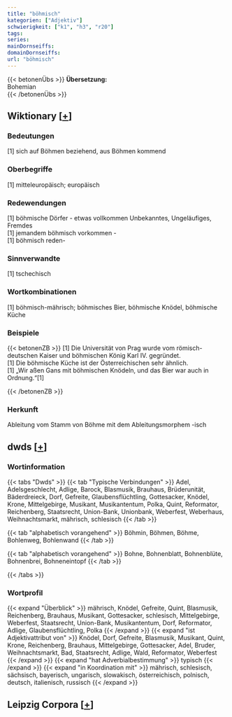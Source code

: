 ```yaml
---
title: "böhmisch"
kategorien: ["Adjektiv"]
schwierigkeit: ["k1", "h3", "r20"]
tags:
series:
mainDornseiffs:
domainDornseiffs:
url: "böhmisch"
---
```


{{< betonenÜbs >}}
**Übersetzung:**  
Bohemian  
{{< /betonenÜbs >}}

## Wiktionary [[+](https://de.wiktionary.org/wiki/böhmisch)]

### Bedeutungen
[1] sich auf Böhmen beziehend, aus Böhmen kommend  

### Oberbegriffe
[1] mitteleuropäisch; europäisch  

### Redewendungen
[1] böhmische Dörfer - etwas vollkommen Unbekanntes, Ungeläufiges, Fremdes  
[1] jemandem böhmisch vorkommen -  
[1] böhmisch reden-  

### Sinnverwandte
[1] tschechisch  

### Wortkombinationen
[1] böhmisch-mährisch; böhmisches Bier, böhmische Knödel, böhmische Küche  

### Beispiele
{{< betonenZB >}}
[1] Die Universität von Prag wurde vom römisch-deutschen Kaiser und böhmischen König Karl IV. gegründet.  
[1] Die böhmische Küche ist der Österreichischen sehr ähnlich.  
[1] „Wir aßen Gans mit böhmischen Knödeln, und das Bier war auch in Ordnung.“[1]  

{{< /betonenZB >}}
### Herkunft
Ableitung vom Stamm von Böhme mit dem Ableitungsmorphem -isch  



## dwds [[+](https://www.dwds.de/wb/böhmisch)]

### Wortinformation
{{< tabs "Dwds" >}}
{{< tab "Typische Verbindungen" >}}
Adel, Adelsgeschlecht, Adlige, Barock, Blasmusik, Brauhaus, Brüderunität, Bäderdreieck, Dorf, Gefreite, Glaubensflüchtling, Gottesacker, Knödel, Krone, Mittelgebirge, Musikant, Musikantentum, Polka, Quint, Reformator, Reichenberg, Staatsrecht, Union-Bank, Unionbank, Weberfest, Weberhaus, Weihnachtsmarkt, mährisch, schlesisch
{{< /tab >}}

{{< tab "alphabetisch vorangehend" >}}
Böhmin, Böhmen, Böhme, Bohlenweg, Bohlenwand
{{< /tab >}}

{{< tab "alphabetisch vorangehend" >}}
Bohne, Bohnenblatt, Bohnenblüte, Bohnenbrei, Bohneneintopf
{{< /tab >}}

{{< /tabs >}}

### Wortprofil
{{< expand "Überblick" >}} mährisch, Knödel, Gefreite, Quint, Blasmusik, Reichenberg, Brauhaus, Musikant, Gottesacker, schlesisch, Mittelgebirge, Weberfest, Staatsrecht, Union-Bank, Musikantentum, Dorf, Reformator, Adlige, Glaubensflüchtling, Polka {{< /expand >}}
{{< expand "ist Adjektivattribut von" >}} Knödel, Dorf, Gefreite, Blasmusik, Musikant, Quint, Krone, Reichenberg, Brauhaus, Mittelgebirge, Gottesacker, Adel, Bruder, Weihnachtsmarkt, Bad, Staatsrecht, Adlige, Wald, Reformator, Weberfest {{< /expand >}}
{{< expand "hat Adverbialbestimmung" >}} typisch {{< /expand >}}
{{< expand "in Koordination mit" >}} mährisch, schlesisch, sächsisch, bayerisch, ungarisch, slowakisch, österreichisch, polnisch, deutsch, italienisch, russisch {{< /expand >}}

## Leipzig Corpora [[+](https://corpora.uni-leipzig.de/en/res?word=böhmisch&corpusId=deu_newscrawl-public_2018)]

